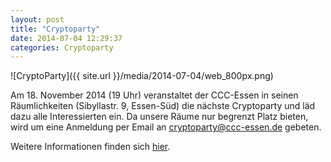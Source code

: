 ```yaml
---
layout: post
title: "Cryptoparty"
date: 2014-07-04 12:29:37
categories: Cryptoparty
---
```

![CryptoParty]({{ site.url }}/media/2014-07-04/web_800px.png)

Am 18. November 2014 (19 Uhr) veranstaltet der CCC-Essen in seinen Räumlichkeiten (Sibyllastr. 9, Essen-Süd) die nächste Cryptoparty und läd dazu alle Interessierten ein. Da unsere Räume nur begrenzt Platz bieten, wird um eine Anmeldung per Email an cryptoparty@ccc-essen.de gebeten.

Weitere Informationen finden sich [hier](http://www.cryptoparty.in/essen).
